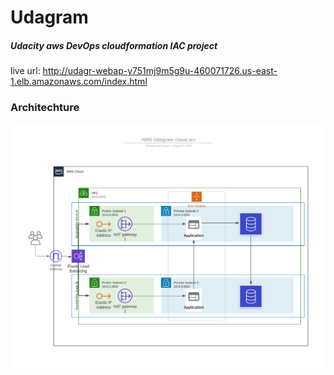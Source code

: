 # Udagram

##### _Udacity aws DevOps cloudformation IAC project_

live url: http://udagr-webap-y751mj9m5g9u-460071726.us-east-1.elb.amazonaws.com/index.html

### Architechture

![cloud arc](udagram-aws-cloud-arc.jpeg "-- Udagram cloud arc")
